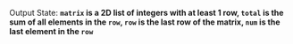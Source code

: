 Output State: **`matrix` is a 2D list of integers with at least 1 row, `total` is the sum of all elements in the `row`, `row` is the last row of the matrix, `num` is the last element in the `row`**